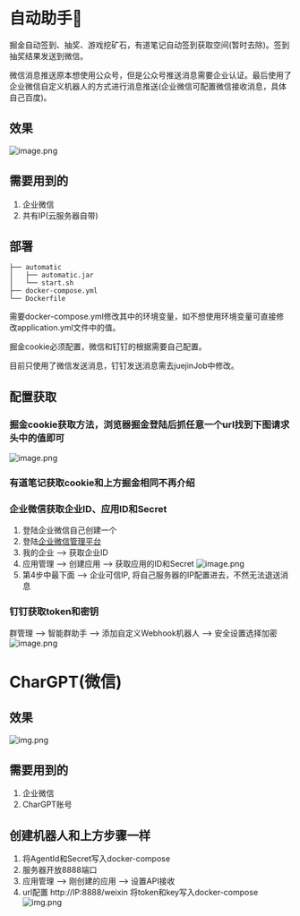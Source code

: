 # 自动助手🚀️

掘金自动签到、抽奖、游戏挖矿石，有道笔记自动签到获取空间(暂时去除)。签到抽奖结果发送到微信。

微信消息推送原本想使用公众号，但是公众号推送消息需要企业认证。最后使用了企业微信自定义机器人的方式进行消息推送(企业微信可配置微信接收消息，具体自己百度)。

## 效果

![image.png](assets/effect.png)

## 需要用到的

1. 企业微信
2. 共有IP(云服务器自带)

## 部署

````
├── automatic
│   ├── automatic.jar
│   └── start.sh
├── docker-compose.yml
└── Dockerfile
````

需要docker-compose.yml修改其中的环境变量，如不想使用环境变量可直接修改application.yml文件中的值。

掘金cookie必须配置，微信和钉钉的根据需要自己配置。

目前只使用了微信发送消息，钉钉发送消息需去juejinJob中修改。

## 配置获取

### 掘金cookie获取方法，浏览器掘金登陆后抓任意一个url找到下图请求头中的值即可

![image.png](assets/juejin_getCookie.png)

### 有道笔记获取cookie和上方掘金相同不再介绍

### 企业微信获取企业ID、应用ID和Secret

1. 登陆企业微信自己创建一个
2. 登陆[企业微信管理平台](https://work.weixin.qq.com/wework_admin/frame#index)
3. 我的企业 --> 获取企业ID
4. 应用管理 --> 创建应用 --> 获取应用的ID和Secret ![image.png](assets/weixin_getAppInfo.png)
5. 第4步中最下面 --> 企业可信IP, 将自己服务器的IP配置进去，不然无法退送消息

### 钉钉获取token和密钥

群管理 --> 智能群助手 --> 添加自定义Webhook机器人 --> 安全设置选择加密![image.png](assets/dingtalk_getRobotInfo.png)


# CharGPT(微信)

## 效果 

![img.png](assets/gpt.png)

## 需要用到的

1. 企业微信
2. CharGPT账号

## 创建机器人和上方步骤一样

1. 将AgentId和Secret写入docker-compose
2. 服务器开放8888端口
3. 应用管理 --> 刚创建的应用 --> 设置API接收 
4. url配置 http://IP:8888/weixin 将token和key写入docker-compose
![img.png](assets/weixin_setAPI.png)